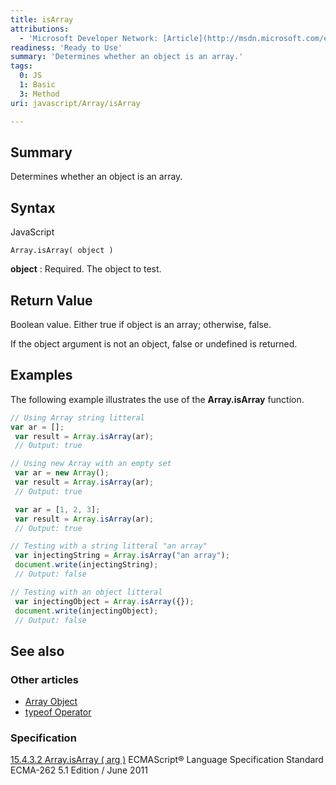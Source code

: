 ```yaml
---
title: isArray
attributions:
  - 'Microsoft Developer Network: [Article](http://msdn.microsoft.com/en-us/library/ie/ff848265(v=vs.94).aspx)'
readiness: 'Ready to Use'
summary: 'Determines whether an object is an array.'
tags:
  0: JS
  1: Basic
  3: Method
uri: javascript/Array/isArray

---
```

## <span>Summary</span>

Determines whether an object is an array.

## <span>Syntax</span>

<span class="language">JavaScript</span>

    Array.isArray( object )

**object**
:   Required. The object to test.

## <span>Return Value</span>

Boolean value. Either true if object is an array; otherwise, false.

If the object argument is not an object, false or undefined is returned.

## <span>Examples</span>

The following example illustrates the use of the **Array.isArray** function.

``` js
// Using Array string litteral
var ar = [];
 var result = Array.isArray(ar);
 // Output: true

// Using new Array with an empty set
 var ar = new Array();
 var result = Array.isArray(ar);
 // Output: true

 var ar = [1, 2, 3];
 var result = Array.isArray(ar);
 // Output: true

// Testing with a string litteral "an array"
 var injectingString = Array.isArray("an array");
 document.write(injectingString);
 // Output: false

// Testing with an object litteral
 var injectingObject = Array.isArray({});
 document.write(injectingObject);
 // Output: false
```

## <span>See also</span>

### <span>Other articles</span>

-   [Array Object](/javascript/Array)
-   [typeof Operator](/javascript/operators/typeof)

### <span>Specification</span>

[15.4.3.2 Array.isArray ( arg )](http://www.ecma-international.org/ecma-262/5.1/#sec-15.4.3.2) ECMAScript® Language Specification Standard ECMA-262 5.1 Edition / June 2011

